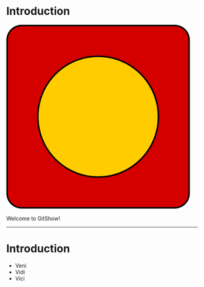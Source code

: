 # Introduction

![Square](assets/square.svg) <!-- .element: class="r-stretch" -->

Welcome to GitShow!

---

# Introduction

- Veni
- Vidi
- Vici
